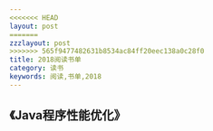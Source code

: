 ```yaml
---
<<<<<<< HEAD
layout: post
=======
zzzlayout: post
>>>>>>> 565f9477482631b8534ac84ff20eec138a0c28f0
title: 2018阅读书单
category: 读书
keywords: 阅读,书单,2018
---
```


## 《Java程序性能优化》



